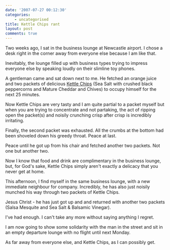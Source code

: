 ```yaml
---
date: '2007-07-27 00:12:30'
categories:
    - uncategorised
title: Kettle Chips rant
layout: post
comments: true
---
```


Two weeks ago, I sat in the business lounge at Newcastle airport. I
chose a desk right in the corner away from everyone else because I am
like that.

Inevitably, the lounge filled up with business types trying to impress
everyone else by speaking loudly on their slimline toy phones.

A gentleman came and sat down next to me. He fetched an orange juice and
two packets of delicious [Kettle
Chips](http://www.kettlefoods.co.uk/site/HomePage.do?id=501.54) (Sea
Salt with crushed black peppercorns and Mature Cheddar and Chives) to
occupy himself for the next 25 minutes.

Now Kettle Chips are very tasty and I am quite partial to a packet
myself but when you are trying to concentrate and not partaking, the act
of ripping open the packet(s) and noisily crunching crisp after crisp is
incredibly irritating.

Finally, the second packet was exhausted. All the crumbs at the bottom
had been shoveled down his greedy throat. Peace at last.

Peace until he got up from his chair and fetched another two packets.
Not one but another two.

Now I know that food and drink are complimentary in the business lounge,
but, for God's sake, Kettle Chips simply aren't exactly a delicacy that
you never get at home.

This afternoon, I find myself in the same business lounge, with a new
immediate neighbour for company. Incredibly, he has also just noisily
munched his way through two packets of Kettle Chips.

Jesus Christ - he has just got up and and returned with another two
packets (Salsa Mesquite and Sea Salt & Balsamic Vinegar).

I've had enough. I can't take any more without saying anything I regret.

I am now going to show some solidarity with the man in the street and
sit in an empty departure lounge with no flight until next Monday.

As far away from everyone else, and Kettle Chips, as I can possibly get.
